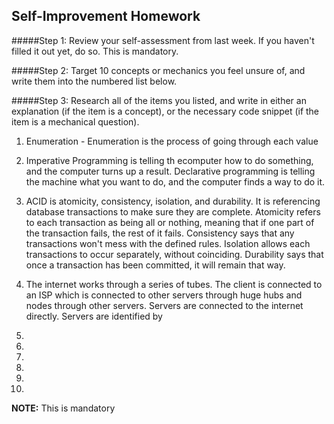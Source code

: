 ## Self-Improvement Homework

#####Step 1:
Review your self-assessment from last week. If you haven't filled it out yet, do so. This is mandatory.

#####Step 2:
Target 10 concepts or mechanics you feel unsure of, and write them into the numbered list below.

#####Step 3:
Research all of the items you listed, and write in either an explanation (if the item is a concept), or the necessary code snippet (if the item is a mechanical question).


1. Enumeration - Enumeration is the process of going through each value

2. Imperative Programming is telling th ecomputer how to do something, and the computer turns up a result. Declarative programming is telling the machine what you want to do, and the computer finds a way to do it.

3. ACID is atomicity, consistency, isolation, and durability. It is referencing database transactions to make sure they are complete. Atomicity refers to each transaction as being all or nothing, meaning that if one part of the transaction fails, the rest of it fails. Consistency says that any transactions won't mess with the defined rules. Isolation allows each transactions to occur separately, without coinciding. Durability says that once a transaction has been committed, it will remain that way.

4. The internet works through a series of tubes. The client is connected to an ISP which is connected to other servers through huge hubs and nodes through other servers. Servers are connected to the internet directly. Servers are identified by

5.

6.

7.

8.

9.

10.


__NOTE:__ This is mandatory


